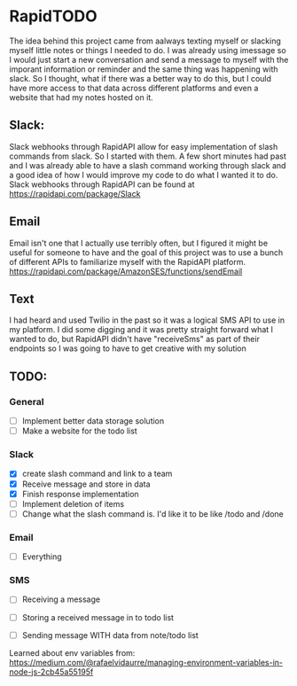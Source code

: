 # RapidTODO

The idea behind this project came from aalways texting myself or slacking myself little notes or things I needed to do. I was already using imessage so I would just start a new conversation and send a message to myself with the imporant information or reminder and the same thing was happening with slack. So I thought, what if there was a better way to do this, but I could have more access to that data across different platforms and even a website that had my notes hosted on it.

## Slack: 
Slack webhooks through RapidAPI allow for easy implementation of slash commands from slack. So I started with them. A few short minutes had past and I was already able to have a slash command working through slack and a good idea of how I would improve my code to do what I wanted it to do. Slack webhooks through RapidAPI can be found at https://rapidapi.com/package/Slack

## Email 
Email isn't one that I actually use terribly often, but I figured it might be useful for someone to have and the goal of this project was to use a bunch of different APIs to familiarize myself with the RapidAPI platform. https://rapidapi.com/package/AmazonSES/functions/sendEmail

## Text
I had heard and used Twilio in the past so it was a logical SMS API to use in my platform. I did some digging and it was pretty straight forward what I wanted to do, but RapidAPI didn't have "receiveSms" as part of their endpoints so I was going to have to get creative with my solution

## TODO:

### General
- [ ] Implement better data storage solution
- [ ] Make a website for the todo list
### Slack
- [x] create slash command and link to a team
- [x] Receive message and store in data
- [x] Finish response implementation
- [ ] Implement deletion of items
- [ ] Change what the slash command is. I'd like it to be like /todo and /done
### Email
- [ ] Everything
### SMS
- [ ] Receiving a message
- [ ] Storing a received message in to todo list
- [ ] Sending message WITH data from note/todo list


Learned about env variables from: https://medium.com/@rafaelvidaurre/managing-environment-variables-in-node-js-2cb45a55195f